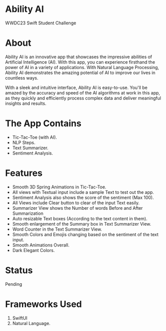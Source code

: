 # Ability AI
WWDC23 Swift Student Challenge

<h1> About </h1>
<p>Ability AI is an innovative app that showcases the impressive abilities of Artificial Intelligence (AI). With this app, you can experience firsthand the power of AI in a variety of applications. With Natural Language Processing, Ability AI demonstrates the amazing potential of AI to improve our lives in countless ways.

With a sleek and intuitive interface, Ability AI is easy-to-use. You'll be amazed by the accuracy and speed of the AI algorithms at work in this app, as they quickly and efficiently process complex data and deliver meaningful insights and results.</p>

<h1> The App Contains </h1>
<p>
<ul>
  <li>Tic-Tac-Toe (with AI).</li>
  <li>NLP Steps.</li>
  <li>Text Summarizer.</li>
  <li>Sentiment Analysis.</li>
</ul>
</p>

<h1> Features </h1>
<p>
<ul>
  <li>Smooth 3D Spring Animations in Tic-Tac-Toe.</li>
  <li>All views with Textual input include a sample Text to test out the app.</li>
  <li>Sentiment Analysis also shows the score of the sentiment (Max 100).</li>
  <li>All Views include Clear button to clear of the input Text easily.</li>
  <li>Summarizer View shows the Number of words Before and After Summarization</li>
  <li>Auto resizable Text boxes (According to the text content in them).</li>
  <li>Smooth enlargement of the Summary box in Text Summarizer View.</li>
  <li>Word Counter in the Text Summarizer View.</li>
  <li>Smooth Colors and Emojis changing based on the sentiment of the text input.</li>
  <li>Smooth Animations Overall.</li>
  <li>Dark Elegant Colors.</li>
</ul>
</p>

<h1>Status</h1>
<p>Pending</p>

<h1> Frameworks Used </h1>
<ol>
  <li>SwiftUI</li>
  <li>Natural Language.</li>
</ol>
